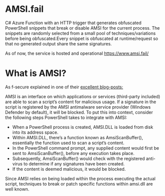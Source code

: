  # AMSI.fail 
C# Azure Function with an HTTP trigger that generates obfuscated PowerShell snippets that break or disable AMSI for the current process.
The snippets are randomly selected from a small pool of techniques/variations before being obfuscated.Every snippet is obfuscated at runtime/request so that no generated output share the same signatures.
 
 As of now, the service is hosted and operational https://www.amsi.fail/


# What is AMSI?

As f-secure explained in one of their [excellent blog-posts:](https://blog.f-secure.com/hunting-for-amsi-bypasses/)

AMSI is an interface on which applications or services (third-party included) are able to scan a script’s content for malicious usage. If a signature in the script is registered by the AMSI antimalware service provider (Windows Defender by default), it will be blocked.
To put this into context, consider the following steps PowerShell takes to integrate with AMSI:

- When a PowerShell process is created, AMSI.DLL is loaded from disk into its address space.
- Within AMSI.DLL, there’s a function known as AmsiScanBuffer(), essentially the function used to scan a script’s content.
- In the PowerShell command prompt, any supplied content would first be sent to AmsiScanBuffer(), before any execution takes place.
- Subsequently, AmsiScanBuffer() would check with the registered anti-virus to determine if any signatures have been created.
- If the content is deemed malicious, it would be blocked.

Since AMSI relies on being loaded within the process executing the actual script, techniques to break or patch specific functions within amsi.dll are well known.
